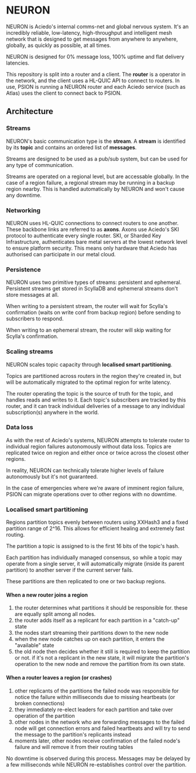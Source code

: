 # NEURON

NEURON is Aciedo's internal comms-net and global nervous system. It's an incredibly reliable, low-latency, high-throughput and intelligent mesh network that is designed to get messages from anywhere to anywhere, globally, as quickly as possible, at all times. 

NEURON is designed for 0% message loss, 100% uptime and flat delivery latencies.

This repository is split into a router and a client. The **router** is a operator in the network, and the client uses a HL-QUIC API to connect to routers. In use, PSION is running a NEURON router and each Aciedo service (such as Atlas) uses the client to connect back to PSION. 

## Architecture

### Streams

NEURON's basic communication type is the **stream**. A **stream** is identified by its **topic** and contains an ordered list of **messages**. 

Streams are designed to be used as a pub/sub system, but can be used for any type of communication.

Streams are operated on a regional level, but are accessable globally. In the case of a region failure, a regional stream may be running in a backup region nearby. This is handled automatically by NEURON and won't cause any downtime.

### Networking

NEURON uses HL-QUIC connections to connect routers to one another. These backbone links are referred to as **axons**. Axons use Aciedo's SKI protocol to authenticate every single router. SKI, or Sharded Key Infrastructure, authenticates bare metal servers at the lowest network level to ensure platform security. This means only hardware that Aciedo has authorised can participate in our metal cloud. 

### Persistence

NEURON uses two primitive types of streams: persistent and ephemeral. Persistent streams get stored in ScyllaDB and ephemeral streams don't store messages at all. 

When writing to a persistent stream, the router will wait for Scylla's confirmation (waits on write conf from backup region) before sending to subscribers to respond. 

When writing to an ephemeral stream, the router will skip waiting for Scylla's confirmation.

### Scaling streams

NEURON scales topic capacity through **localised smart partitioning**. 

Topics are partitioned across routers in the region they're created in, but will be automatically migrated to the optimal region for write latency. 

The router operating the topic is the source of truth for the topic, and handles reads and writes to it. Each topic's subscribers are tracked by this router, and it can track individual deliveries of a message to any individual subscription(s) anywhere in the world.

### Data loss

As with the rest of Aciedo's systems, NEURON attempts to tolerate router to individual region failures autonomously without data loss. Topics are replicated twice on region and either once or twice across the closest other regions. 

In reality, NEURON can technically tolerate higher levels of failure autonomously but it's not guaranteed. 

In the case of emergencies where we're aware of imminent region failure, PSION can migrate operations over to other regions with no downtime. 

### Localised smart partitioning

Regions partition topics evenly between routers using XXHash3 and a fixed partition range of 2^16. This allows for efficient healing and extremely fast routing.

The partition a topic is assigned to is the first 16 bits of the topic's hash.

Each partition has individually managed consensus, so while a topic may operate from a single server, it will automatically migrate (inside its parent partition) to another server if the current server fails. 

These partitions are then replicated to one or two backup regions.

#### When a new router joins a region

1. the router determines what partitions it should be responsible for. these are equally split among all nodes.
2. the router adds itself as a replicant for each partition in a "catch-up" state
3. the nodes start streaming their partitions down to the new node
4. when the new node catches up on each partition, it enters the "available" state
5. the old node then decides whether it still is required to keep the partition or not. if it's not a replicant in the new state, it will migrate the partition's operation to the new node and remove the partition from its own state.

#### When a router leaves a region (or crashes)

1. other replicants of the partitions the failed node was responsible for notice the failure within milliseconds due to missing heartbeats (or broken connections)
2. they immediately re-elect leaders for each partition and take over operation of the partition
3. other nodes in the network who are forwarding messages to the failed node will get connection errors and failed heartbeats and will try to send the message to the partition's replicants instead
4. moments later, other nodes receive confirmation of the failed node's failure and will remove it from their routing tables

No downtime is observed during this process. Messages may be delayed by a few milliseconds while NEURON re-establishes control over the partition.

